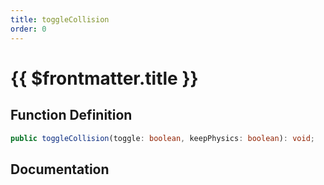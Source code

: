 ```yaml
---
title: toggleCollision
order: 0
---
```


# {{ $frontmatter.title }}

## Function Definition

```ts
public toggleCollision(toggle: boolean, keepPhysics: boolean): void;
```

## Documentation

<!--@include: ./parts/toggleCollision.md-->
